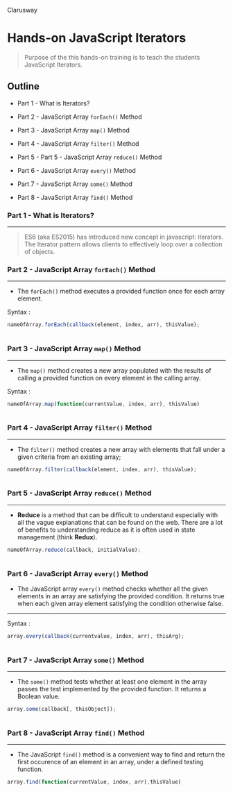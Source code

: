 <p><img align="right"
  src="https://secure.meetupstatic.com/photos/event/3/1/b/9/600_488352729.jpeg"  width="15px"> Clarusway</p>

# Hands-on JavaScript Iterators

> Purpose of the this hands-on training is to teach the students JavaScript Iterators.

## Outline

- Part 1 - What is Iterators?

- Part 2 - JavaScript Array `forEach()` Method

- Part 3 - JavaScript Array `map()` Method

- Part 4 - JavaScript Array `filter()` Method

- Part 5 - Part 5 - JavaScript Array `reduce()` Method

- Part 6 - JavaScript Array `every()` Method

- Part 7 - JavaScript Array `some()` Method

- Part 8 - JavaScript Array `find()` Method

### Part 1 - What is Iterators?

---

> ES6 (aka ES2015) has introduced new concept in javascript: iterators.
> The Iterator pattern allows clients to effectively loop over a collection of objects.

### Part 2 - JavaScript Array `forEach()` Method

---

- The `forEach()` method executes a provided function once for each array element.

Syntax :

```js
nameOfArray.forEach(callback(element, index, arr), thisValue);
```

```js

```

### Part 3 - JavaScript Array `map()` Method

---

- The `map()` method creates a new array populated with the results of calling a provided function on every element in the calling array.

Syntax :

```js
nameOfArray.map(function(currentValue, index, arr), thisValue)
```

```js

```

### Part 4 - JavaScript Array `filter()` Method

---

- The `filter()` method creates a new array with elements that fall under a given criteria from an existing array;

```js
nameOfArray.filter(callback(element, index, arr), thisValue);
```

```js

```

### Part 5 - JavaScript Array `reduce()` Method

---

- **Reduce** is a method that can be difficult to understand especially with all the vague explanations that can be found on the web. There are a lot of benefits to understanding reduce as it is often used in state management (think **Redux**).

```js
nameOfArray.reduce(callback, initialValue);
```

```html

```

### Part 6 - JavaScript Array `every()` Method

- The JavaScript array `every()` method checks whether all the given elements in an array are satisfying the provided condition. It returns true when each given array element satisfying the condition otherwise false.

---

Syntax :

```js
array.every(callback(currentvalue, index, arr), thisArg);
```

```html

```

### Part 7 - JavaScript Array `some()` Method

---

- The `some()` method tests whether at least one element in the array passes the test implemented by the provided function. It returns a Boolean value.

```js
array.some(callback[, thisObject]);
```

```html

```

### Part 8 - JavaScript Array `find()` Method

---

- The JavaScript `find()` method is a convenient way to find and return the first occurence of an element in an array, under a defined testing function.

```js
array.find(function(currentValue, index, arr),thisValue)
```

```html

```
